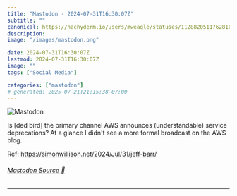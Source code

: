 ```yaml
---
title: "Mastodon - 2024-07-31T16:30:07Z"
subtitle: ""
canonical: https://hachyderm.io/users/mweagle/statuses/112882051176281645
description:
image: "/images/mastodon.png"

date: 2024-07-31T16:30:07Z
lastmod: 2024-07-31T16:30:07Z
image: ""
tags: ["Social Media"]

categories: ["mastodon"]
# generated: 2025-07-21T21:15:38-07:00
---
```

![Mastodon](/images/mastodon.png)

<p>Is [ded bird] the primary channel AWS announces (understandable) service deprecations? At a glance I didn&#39;t see a more formal broadcast on the AWS blog. </p><p>Ref: <a href="https://simonwillison.net/2024/Jul/31/jeff-barr/" target="_blank" rel="nofollow noopener noreferrer" translate="no"><span class="invisible">https://</span><span class="ellipsis">simonwillison.net/2024/Jul/31/</span><span class="invisible">jeff-barr/</span></a></p>


###### [Mastodon Source 🐘](https://hachyderm.io/@mweagle/112882051176281645)

___
